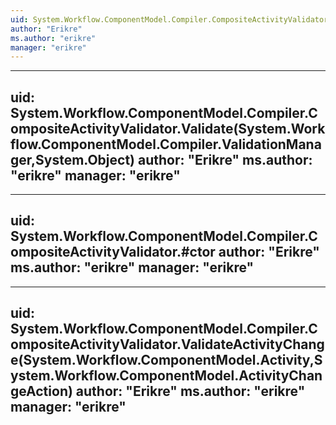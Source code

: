 ```yaml
---
uid: System.Workflow.ComponentModel.Compiler.CompositeActivityValidator
author: "Erikre"
ms.author: "erikre"
manager: "erikre"
---
```


---
uid: System.Workflow.ComponentModel.Compiler.CompositeActivityValidator.Validate(System.Workflow.ComponentModel.Compiler.ValidationManager,System.Object)
author: "Erikre"
ms.author: "erikre"
manager: "erikre"
---

---
uid: System.Workflow.ComponentModel.Compiler.CompositeActivityValidator.#ctor
author: "Erikre"
ms.author: "erikre"
manager: "erikre"
---

---
uid: System.Workflow.ComponentModel.Compiler.CompositeActivityValidator.ValidateActivityChange(System.Workflow.ComponentModel.Activity,System.Workflow.ComponentModel.ActivityChangeAction)
author: "Erikre"
ms.author: "erikre"
manager: "erikre"
---
